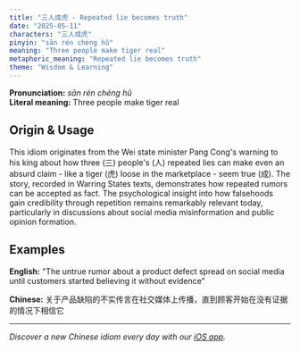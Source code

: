 ```yaml
---
title: "三人成虎 - Repeated lie becomes truth"
date: "2025-05-11"
characters: "三人成虎"
pinyin: "sān rén chéng hǔ"
meaning: "Three people make tiger real"
metaphoric_meaning: "Repeated lie becomes truth"
theme: "Wisdom & Learning"
---
```


**Pronunciation:** *sān rén chéng hǔ*  
**Literal meaning:** Three people make tiger real

## Origin & Usage

This idiom originates from the Wei state minister Pang Cong's warning to his king about how three (三) people's (人) repeated lies can make even an absurd claim - like a tiger (虎) loose in the marketplace - seem true (成). The story, recorded in Warring States texts, demonstrates how repeated rumors can be accepted as fact. The psychological insight into how falsehoods gain credibility through repetition remains remarkably relevant today, particularly in discussions about social media misinformation and public opinion formation.

## Examples

**English:** "The untrue rumor about a product defect spread on social media until customers started believing it without evidence"

**Chinese:** 关于产品缺陷的不实传言在社交媒体上传播，直到顾客开始在没有证据的情况下相信它

---

*Discover a new Chinese idiom every day with our [iOS app](https://apps.apple.com/us/app/daily-chinese-idioms/id6670238264).*
